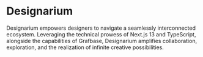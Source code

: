 # Designarium
Designarium empowers designers to navigate a seamlessly interconnected ecosystem. Leveraging the technical prowess of Next.js 13 and TypeScript, alongside the capabilities of Grafbase, Designarium amplifies collaboration, exploration, and the realization of infinite creative possibilities.
